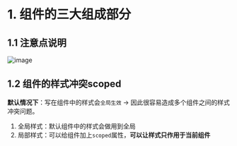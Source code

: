 # 1. 组件的三大组成部分
## 1.1 注意点说明  
![image](https://github.com/Happy-jianghui/Frontend-Learning/assets/98568967/bcd0b4aa-891f-4019-bf68-7c9031a7c642)

## 1.2 组件的样式冲突scoped
**默认情况下**：写在组件中的样式会`全局生效` -> 因此很容易造成多个组件之间的样式冲突问题。  
 1. 全局样式：默认组件中的样式会做用到全局
 2. 局部样式：可以给组件加上`scoped`属性，**可以让样式只作用于当前组件**




















